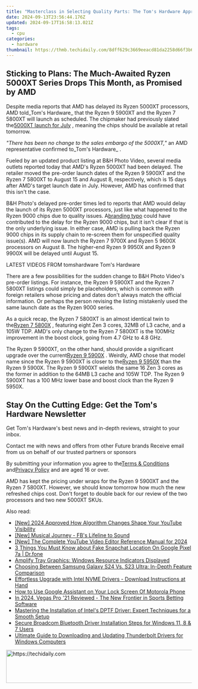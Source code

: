 ```yaml
---
title: "Masterclass in Selecting Quality Parts: The Tom's Hardware Approach"
date: 2024-09-13T23:56:44.176Z
updated: 2024-09-17T16:58:13.021Z
tags:
  - cpu
categories:
  - hardware
thumbnail: https://thmb.techidaily.com/8dff629c3669eeacd81da2258d66f3b6e2ba5af06b80b9aa947e69afc78af4df.jpg
---
```


## Sticking to Plans: The Much-Awaited Ryzen 5000XT Series Drops This Month, as Promised by AMD

Despite media reports that AMD has delayed its Ryzen 5000XT processors, AMD told_Tom's Hardware_ that the Ryzen 9 5900XT and the Ryzen 7 5800XT will launch as scheduled. The chipmaker had previously slated the[5000XT launch for July](https://www.tomshardware.com/pc-components/cpus/amd-announces-zen-5-ryzen-9000-processors-launches-in-july-four-new-ryzen-9-7-and-5-processors-with-a-16-ipc-improvement) , meaning the chips should be available at retail tomorrow.

_"There has been no change to the sales embargo of the 5000XT,"_ an AMD representative confirmed to_Tom's Hardware_ .

 Fueled by an updated product listing at B&H Photo Video, several media outlets reported today that AMD's Ryzen 5000XT had been delayed. The retailer moved the pre-order launch dates of the Ryzen 9 5900XT and the Ryzen 7 5800XT to August 15 and August 8, respectively, which is 15 days after AMD's target launch date in July. However, AMD has confirmed that this isn't the case.

 B&H Photo's delayed pre-order times led to reports that AMD would delay the launch of its Ryzen 5000XT processors, just like what happened to the Ryzen 9000 chips due to quality issues. A[branding typo](https://www.tomshardware.com/pc-components/cpus/amd-ryzen-9000-launch-delay-due-to-typo-ryzen-7-9700x-ryzen-5-9600x-confirmed) could have contributed to the delay for the Ryzen 9000 chips, but it isn't clear if that is the only underlying issue. In either case, AMD is pulling back the Ryzen 9000 chips in its supply chain to re-screen them for unspecified quality issue(s). AMD will now launch the Ryzen 7 9700X and Ryzen 5 9600X processors on August 8\. The higher-end Ryzen 9 9950X and Ryzen 9 9900X will be delayed until August 15\.

 LATEST VIDEOS FROM tomshardware Tom's Hardware

 There are a few possibilities for the sudden change to B&H Photo Video's pre-order listings. For instance, the Ryzen 9 5900XT and the Ryzen 7 5800XT listings could simply be placeholders, which is common with foreign retailers whose pricing and dates don't always match the official information. Or perhaps the person revising the listing mistakenly used the same launch date as the Ryzen 9000 series.

 As a quick recap, the Ryzen 7 5800XT is an almost identical twin to the[Ryzen 7 5800X](https://www.tomshardware.com/reviews/amd-ryzen-7-5800x-zen-3-review) , featuring eight Zen 3 cores, 32MB of L3 cache, and a 105W TDP. AMD's only change to the Ryzen 7 5800XT is the 100MHz improvement in the boost clock, going from 4.7 GHz to 4.8 GHz.

 The Ryzen 9 5900XT, on the other hand, should provide a significant upgrade over the current[Ryzen 9 5900X](https://www.tomshardware.com/reviews/amd-ryzen-9-5950x-5900x-zen-3-review) . Weirdly, AMD chose that model name since the Ryzen 9 5900XT is closer to the[Ryzen 9 5950X](https://www.tomshardware.com/reviews/amd-ryzen-9-5950x-5900x-zen-3-review) than the Ryzen 9 5900X. The Ryzen 9 5900XT wields the same 16 Zen 3 cores as the former in addition to the 64MB L3 cache and 105W TDP. The Ryzen 9 5900XT has a 100 MHz lower base and boost clock than the Ryzen 9 5950X.

## Stay On the Cutting Edge: Get the Tom's Hardware Newsletter

 Get Tom's Hardware's best news and in-depth reviews, straight to your inbox.

 Contact me with news and offers from other Future brands  Receive email from us on behalf of our trusted partners or sponsors

 By submitting your information you agree to the[Terms & Conditions](https://futureplc.com/terms-conditions/) and[Privacy Policy](https://futureplc.com/privacy-policy/) and are aged 16 or over.

 AMD has kept the pricing under wraps for the Ryzen 9 5900XT and the Ryzen 7 5800XT. However, we should know tomorrow how much the new refreshed chips cost. Don't forget to double back for our review of the two processors and two new 5000XT SKUs.

<ins class="adsbygoogle"
     style="display:block"
     data-ad-format="autorelaxed"
     data-ad-client="ca-pub-7571918770474297"
     data-ad-slot="1223367746"></ins>

<ins class="adsbygoogle"
     style="display:block"
     data-ad-client="ca-pub-7571918770474297"
     data-ad-slot="8358498916"
     data-ad-format="auto"
     data-full-width-responsive="true"></ins>

<span class="atpl-alsoreadstyle">Also read:</span>
<div><ul>
<li><a href="https://eaxpv-info.techidaily.com/new-2024-approved-how-algorithm-changes-shape-your-youtube-visibility/"><u>[New] 2024 Approved How Algorithm Changes Shape Your YouTube Visibility</u></a></li>
<li><a href="https://facebook-video-recording.techidaily.com/new-musical-journey-fbs-lifeline-to-sound/"><u>[New] Musical Journey - FB's Lifeline to Sound</u></a></li>
<li><a href="https://youtube-lab.techidaily.com/he-complete-youtube-video-editor-reference-manual-for-2024/"><u>[New] The Complete YouTube Video Editor Reference Manual for 2024</u></a></li>
<li><a href="https://location-social.techidaily.com/3-things-you-must-know-about-fake-snapchat-location-on-google-pixel-7a-drfone-by-drfone-virtual-android/"><u>3 Things You Must Know about Fake Snapchat Location On Google Pixel 7a | Dr.fone</u></a></li>
<li><a href="https://win11.techidaily.com/amplify-tray-graphics-windows-resource-indicators-displayed/"><u>Amplify Tray Graphics: Windows Resource Indicators Displayed</u></a></li>
<li><a href="https://buynow-marvelous.techidaily.com/choosing-between-samsung-galaxy-s24-vs-s23-ultra-in-depth-feature-comparison/"><u>Choosing Between Samsung Galaxy S24 Vs. S23 Ultra: In-Depth Feature Comparison</u></a></li>
<li><a href="https://hardware-updates.techidaily.com/effortless-upgrade-with-intel-nvme-drivers-download-instructions-at-hand/"><u>Effortless Upgrade with Intel NVME Drivers - Download Instructions at Hand</u></a></li>
<li><a href="https://android-unlock.techidaily.com/how-to-use-google-assistant-on-your-lock-screen-of-motorola-phone-by-drfone-android/"><u>How to Use Google Assistant on Your Lock Screen Of Motorola Phone</u></a></li>
<li><a href="https://some-approaches.techidaily.com/in-2024-vegas-pro-21-reviewed-the-new-frontier-in-sports-betting-software/"><u>In 2024, Vegas Pro '21 Reviewed - The New Frontier in Sports Betting Software</u></a></li>
<li><a href="https://hardware-updates.techidaily.com/mastering-the-installation-of-intels-dptf-driver-expert-techniques-for-a-smooth-setup/"><u>Mastering the Installation of Intel's DPTF Driver: Expert Techniques for a Smooth Setup</u></a></li>
<li><a href="https://hardware-updates.techidaily.com/secure-broadcom-bluetooth-driver-installation-steps-for-windows-11-8-and-7-users/"><u>Secure Broadcom Bluetooth Driver Installation Steps for Windows 11, 8 & 7 Users</u></a></li>
<li><a href="https://hardware-updates.techidaily.com/ultimate-guide-to-downloading-and-updating-thunderbolt-drivers-for-windows-computers/"><u>Ultimate Guide to Downloading and Updating Thunderbolt Drivers for Windows Computers</u></a></li>
</ul></div>

<!-- affiliate ads begin -->
<a href="https://appsumo.8odi.net/c/5597632/2100541/7443" target="_top" id="2100541">
  <img src="//a.impactradius-go.com/display-ad/7443-2100541" border="0" alt="https://techidaily.com" width="728" height="90"/>
</a>
<img height="0" width="0" src="https://appsumo.8odi.net/i/5597632/2100541/7443" style="position:absolute;visibility:hidden;" border="0" />
<!-- affiliate ads end -->

